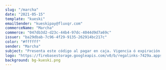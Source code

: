 ```yaml
---
slug: "/marcha"
date: "2021-05-15"
template: "kueski"
emailSender: "kueskipay@fluxqr.com"
commerceName: "Marcha"
commerce: "047db3d2-d23c-44b4-97dc-4044d9d7a69c"
issuer: "ba29dbab-7c96-4f29-9135-262914bc217c"
color: "#ffffff"
sender: "Marcha"
subject: "Presenta este código al pagar en caja. Vigencia ó expiración del código en 24 horas."
logo: "https://firebasestorage.googleapis.com/v0/b/regalinks-7429a.appspot.com/o/logo_comoda.png?alt=media&token=194b7060-6079-4721-9605-9b188c53bb90"
background: bg-kueski.png
---
```

